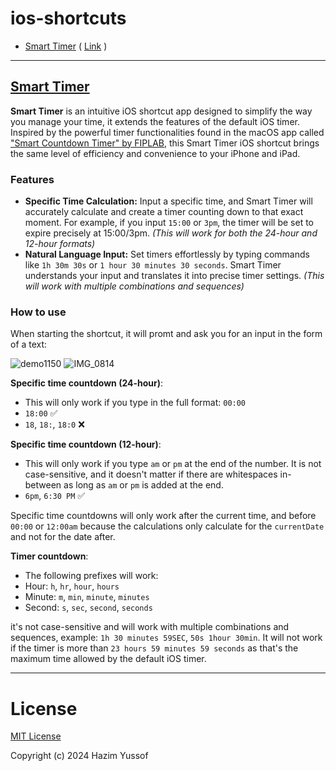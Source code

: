 # ios-shortcuts

- [Smart Timer](#SmartTimer) ( [Link](https://routinehub.co/shortcut/18948/) )

---

## [Smart Timer](https://routinehub.co/shortcut/18948/)

**Smart Timer** is an intuitive iOS shortcut app designed to simplify the way you manage your time, it extends the features of the default iOS timer. Inspired by the powerful timer functionalities found in the macOS app called ["Smart Countdown Timer" by FIPLAB](https://itunes.apple.com/us/app/smart-countdown-timer/id1410709951?mt=12), this Smart Timer iOS shortcut brings the same level of efficiency and convenience to your iPhone and iPad.

### Features

- **Specific Time Calculation:** Input a specific time, and Smart Timer will accurately calculate and create a timer counting down to that exact moment. For example, if you input `15:00` or `3pm`, the timer will be set to expire precisely at 15:00/3pm. _(This will work for both the 24-hour and 12-hour formats)_
- **Natural Language Input:** Set timers effortlessly by typing commands like `1h 30m 30s` or `1 hour 30 minutes 30 seconds`. Smart Timer understands your input and translates it into precise timer settings. _(This will work with multiple combinations and sequences)_

### How to use

When starting the shortcut, it will promt and ask you for an input in the form of a text:

![demo1150](https://github.com/hazimyussof/ios-shortcuts/assets/56122446/3963a3ea-5d04-4def-800f-b373e86d275b)
![IMG_0814](https://github.com/user-attachments/assets/2c88d9f3-a097-44e8-9016-03b3740437cf)

**Specific time countdown (24-hour)**:

- This will only work if you type in the full format: `00:00`
- `18:00` ✅
- `18`, `18:`, `18:0` ❌

**Specific time countdown (12-hour)**:

- This will only work if you type `am` or `pm` at the end of the number. It is not case-sensitive, and it doesn't matter if there are whitespaces in-between as long as `am` or `pm` is added at the end.
- `6pm`, `6:30 PM` ✅

Specific time countdowns will only work after the current time, and before `00:00` or `12:00am` because the calculations only calculate for the `currentDate` and not for the date after.

**Timer countdown**:

- The following prefixes will work:
- Hour: `h`, `hr`, `hour`, `hours`
- Minute: `m`, `min`, `minute`, `minutes`
- Second: `s`, `sec`, `second`, `seconds`

it's not case-sensitive and will work with multiple combinations and sequences, example: `1h 30 minutes 59SEC`, `50s 1hour 30min`. It will not work if the timer is more than `23 hours 59 minutes 59 seconds` as that's the maximum time allowed by the default iOS timer.

---

# License

[MIT License](LICENSE.md)

Copyright (c) 2024 Hazim Yussof
